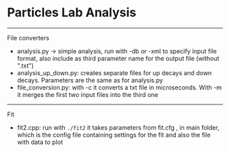 # Particles Lab Analysis
***
File converters
- analysis.py -> simple analysis, run with -db or -xml to specify input file format, also include as third parameter name for the output file (without ".txt")
- analysis_up_down.py: creates separate files for up decays and down decays. Parameters are the same as for analysis.py
- file_conversion.py: with -c it converts a txt file in microseconds. With -m it merges the first two input files into the third one
***

Fit
- fit2.cpp: run with ``./fit2`` it takes parameters from fit.cfg , in main folder, which is the config file containing settings for the fit and also the file with data to plot
